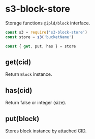 # s3-block-store

Storage functions `@ipld/block` interface.

```javascript
const s3 = require('s3-block-store')
const store = s3('bucketName')

const { get, put, has } = store
```

## get(cid)

Return `Block` instance.

## has(cid)

Return false or integer (size).

## put(block)

Stores block instance by attached CID.
